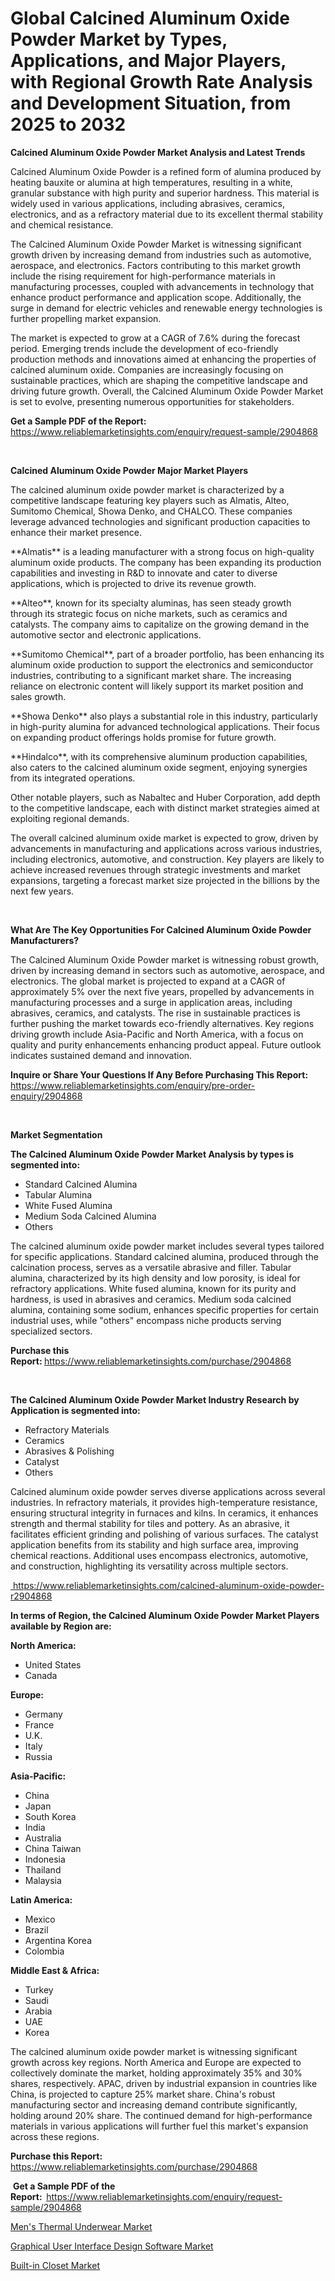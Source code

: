 <p><h1>Global Calcined Aluminum Oxide Powder Market by Types, Applications, and Major Players, with Regional Growth Rate Analysis and Development Situation, from 2025 to 2032</h1></p><p><strong>Calcined Aluminum Oxide Powder Market Analysis and Latest Trends</strong></p>
<p><p>Calcined Aluminum Oxide Powder is a refined form of alumina produced by heating bauxite or alumina at high temperatures, resulting in a white, granular substance with high purity and superior hardness. This material is widely used in various applications, including abrasives, ceramics, electronics, and as a refractory material due to its excellent thermal stability and chemical resistance.</p><p>The Calcined Aluminum Oxide Powder Market is witnessing significant growth driven by increasing demand from industries such as automotive, aerospace, and electronics. Factors contributing to this market growth include the rising requirement for high-performance materials in manufacturing processes, coupled with advancements in technology that enhance product performance and application scope. Additionally, the surge in demand for electric vehicles and renewable energy technologies is further propelling market expansion.</p><p>The market is expected to grow at a CAGR of 7.6% during the forecast period. Emerging trends include the development of eco-friendly production methods and innovations aimed at enhancing the properties of calcined aluminum oxide. Companies are increasingly focusing on sustainable practices, which are shaping the competitive landscape and driving future growth. Overall, the Calcined Aluminum Oxide Powder Market is set to evolve, presenting numerous opportunities for stakeholders.</p></p>
<p><strong>Get a Sample PDF of the Report:&nbsp;</strong> <a href="https://www.reliablemarketinsights.com/enquiry/request-sample/2904868?utm_campaign=2252&utm_medium=2&utm_source=Github&utm_content=ia&utm_term=12032025&utm_id=calcined-aluminum-oxide-powder">https://www.reliablemarketinsights.com/enquiry/request-sample/2904868</a></p>
<p>&nbsp;</p>
<p><strong>Calcined Aluminum Oxide Powder Major Market Players</strong></p>
<p><p>The calcined aluminum oxide powder market is characterized by a competitive landscape featuring key players such as Almatis, Alteo, Sumitomo Chemical, Showa Denko, and CHALCO. These companies leverage advanced technologies and significant production capacities to enhance their market presence.</p><p>**Almatis** is a leading manufacturer with a strong focus on high-quality aluminum oxide products. The company has been expanding its production capabilities and investing in R&D to innovate and cater to diverse applications, which is projected to drive its revenue growth.</p><p>**Alteo**, known for its specialty aluminas, has seen steady growth through its strategic focus on niche markets, such as ceramics and catalysts. The company aims to capitalize on the growing demand in the automotive sector and electronic applications.</p><p>**Sumitomo Chemical**, part of a broader portfolio, has been enhancing its aluminum oxide production to support the electronics and semiconductor industries, contributing to a significant market share. The increasing reliance on electronic content will likely support its market position and sales growth.</p><p>**Showa Denko** also plays a substantial role in this industry, particularly in high-purity alumina for advanced technological applications. Their focus on expanding product offerings holds promise for future growth.</p><p>**Hindalco**, with its comprehensive aluminum production capabilities, also caters to the calcined aluminum oxide segment, enjoying synergies from its integrated operations. </p><p>Other notable players, such as Nabaltec and Huber Corporation, add depth to the competitive landscape, each with distinct market strategies aimed at exploiting regional demands.</p><p>The overall calcined aluminum oxide market is expected to grow, driven by advancements in manufacturing and applications across various industries, including electronics, automotive, and construction. Key players are likely to achieve increased revenues through strategic investments and market expansions, targeting a forecast market size projected in the billions by the next few years.</p></p>
<p>&nbsp;</p>
<p><strong>What Are The Key Opportunities For Calcined Aluminum Oxide Powder Manufacturers?</strong></p>
<p><p>The Calcined Aluminum Oxide Powder market is witnessing robust growth, driven by increasing demand in sectors such as automotive, aerospace, and electronics. The global market is projected to expand at a CAGR of approximately 5% over the next five years, propelled by advancements in manufacturing processes and a surge in application areas, including abrasives, ceramics, and catalysts. The rise in sustainable practices is further pushing the market towards eco-friendly alternatives. Key regions driving growth include Asia-Pacific and North America, with a focus on quality and purity enhancements enhancing product appeal. Future outlook indicates sustained demand and innovation.</p></p>
<p><strong>Inquire or Share Your Questions If Any Before Purchasing This Report:</strong> <a href="https://www.reliablemarketinsights.com/enquiry/pre-order-enquiry/2904868?utm_campaign=2252&utm_medium=2&utm_source=Github&utm_content=ia&utm_term=12032025&utm_id=calcined-aluminum-oxide-powder">https://www.reliablemarketinsights.com/enquiry/pre-order-enquiry/2904868</a></p>
<p>&nbsp;</p>
<p><strong>Market Segmentation</strong></p>
<p><strong>The Calcined Aluminum Oxide Powder Market Analysis by types is segmented into:</strong></p>
<p><ul><li>Standard Calcined Alumina</li><li>Tabular Alumina</li><li>White Fused Alumina</li><li>Medium Soda Calcined Alumina</li><li>Others</li></ul></p>
<p><p>The calcined aluminum oxide powder market includes several types tailored for specific applications. Standard calcined alumina, produced through the calcination process, serves as a versatile abrasive and filler. Tabular alumina, characterized by its high density and low porosity, is ideal for refractory applications. White fused alumina, known for its purity and hardness, is used in abrasives and ceramics. Medium soda calcined alumina, containing some sodium, enhances specific properties for certain industrial uses, while "others" encompass niche products serving specialized sectors.</p></p>
<p><strong>Purchase this Report:&nbsp;</strong><a href="https://www.reliablemarketinsights.com/purchase/2904868?utm_campaign=2252&utm_medium=2&utm_source=Github&utm_content=ia&utm_term=12032025&utm_id=calcined-aluminum-oxide-powder">https://www.reliablemarketinsights.com/purchase/2904868</a></p>
<p>&nbsp;</p>
<p><strong>The Calcined Aluminum Oxide Powder Market Industry Research by Application is segmented into:</strong></p>
<p><ul><li>Refractory Materials</li><li>Ceramics</li><li>Abrasives & Polishing</li><li>Catalyst</li><li>Others</li></ul></p>
<p><p>Calcined aluminum oxide powder serves diverse applications across several industries. In refractory materials, it provides high-temperature resistance, ensuring structural integrity in furnaces and kilns. In ceramics, it enhances strength and thermal stability for tiles and pottery. As an abrasive, it facilitates efficient grinding and polishing of various surfaces. The catalyst application benefits from its stability and high surface area, improving chemical reactions. Additional uses encompass electronics, automotive, and construction, highlighting its versatility across multiple sectors.</p></p>
<p><a href="https://www.reliablemarketinsights.com/calcined-aluminum-oxide-powder-r2904868?utm_campaign=2252&utm_medium=2&utm_source=Github&utm_content=ia&utm_term=12032025&utm_id=calcined-aluminum-oxide-powder">&nbsp;https://www.reliablemarketinsights.com/calcined-aluminum-oxide-powder-r2904868</a></p>
<p><strong>In terms of Region, the Calcined Aluminum Oxide Powder Market Players available by Region are:</strong></p>
<p>
    <p> <strong> North America: </strong>
        <ul>
            <li>United States</li>
            <li>Canada</li>
        </ul>
        </p> 
    <p> <strong> Europe: </strong>
        <ul>
            <li>Germany</li>
            <li>France</li>
            <li>U.K.</li>
            <li>Italy</li>
            <li>Russia</li>
        </ul>
        </p> 
    <p> <strong> Asia-Pacific: </strong>
        <ul>
            <li>China</li>
            <li>Japan</li>
            <li>South Korea</li>
            <li>India</li>
            <li>Australia</li>
            <li>China Taiwan</li>
            <li>Indonesia</li>
            <li>Thailand</li>
            <li>Malaysia</li>
        </ul>
        </p> 
    <p> <strong> Latin America: </strong>
        <ul>
            <li>Mexico</li>
            <li>Brazil</li>
            <li>Argentina Korea</li>
            <li>Colombia</li>
        </ul>
        </p> 
    <p> <strong> Middle East & Africa: </strong>
        <ul>
            <li>Turkey</li>
            <li>Saudi</li>
            <li>Arabia</li>
            <li>UAE</li>
            <li>Korea</li>
        </ul>
    </p>
    </p>
<p><p>The calcined aluminum oxide powder market is witnessing significant growth across key regions. North America and Europe are expected to collectively dominate the market, holding approximately 35% and 30% shares, respectively. APAC, driven by industrial expansion in countries like China, is projected to capture 25% market share. China's robust manufacturing sector and increasing demand contribute significantly, holding around 20% share. The continued demand for high-performance materials in various applications will further fuel this market's expansion across these regions.</p></p>
<p><strong>Purchase this Report: </strong><a href="https://www.reliablemarketinsights.com/purchase/2904868?utm_campaign=2252&utm_medium=2&utm_source=Github&utm_content=ia&utm_term=12032025&utm_id=calcined-aluminum-oxide-powder">https://www.reliablemarketinsights.com/purchase/2904868</a></p>
<p>&nbsp;<strong>Get a Sample PDF of the Report:&nbsp;&nbsp;</strong><a href="https://www.reliablemarketinsights.com/enquiry/request-sample/2904868?utm_campaign=2252&utm_medium=2&utm_source=Github&utm_content=ia&utm_term=12032025&utm_id=calcined-aluminum-oxide-powder">https://www.reliablemarketinsights.com/enquiry/request-sample/2904868</a></p>
<p><strong></strong></p>
<p><p><a href="https://github.com/ceneabiruk11/Market-Research-Report-List-1/blob/main/mens-thermal-underwear-market.md?utm_campaign=2252&utm_medium=2&utm_source=Github&utm_content=ia&utm_term=12032025&utm_id=calcined-aluminum-oxide-powder">Men's Thermal Underwear Market</a></p><p><a href="https://github.com/avikalitesjj/Market-Research-Report-List-1/blob/main/graphical-user-interface-design-software-market.md?utm_campaign=2252&utm_medium=2&utm_source=Github&utm_content=ia&utm_term=12032025&utm_id=calcined-aluminum-oxide-powder">Graphical User Interface Design Software Market</a></p><p><a href="https://github.com/pomasifilo/Market-Research-Report-List-1/blob/main/built-in-closet-market.md?utm_campaign=2252&utm_medium=2&utm_source=Github&utm_content=ia&utm_term=12032025&utm_id=calcined-aluminum-oxide-powder">Built-in Closet Market</a></p></p>